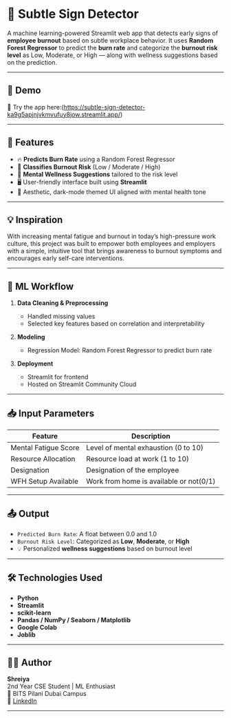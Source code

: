 
# 🧠 Subtle Sign Detector

A machine learning-powered Streamlit web app that detects early signs of **employee burnout** based on subtle workplace behavior. It uses **Random Forest Regressor** to predict the **burn rate** and categorize the **burnout risk level** as Low, Moderate, or High — along with wellness suggestions based on the prediction.

---

## 🚀 Demo

🔗 Try the app here:(https://subtle-sign-detector-ka9g5apjnjvkmvufuy8jow.streamlit.app/)

---

## 📌 Features

- 🔥 **Predicts Burn Rate** using a Random Forest Regressor  
- 🧯 **Classifies Burnout Risk** (Low / Moderate / High)  
- 🌿 **Mental Wellness Suggestions** tailored to the risk level  
- 🖥️ User-friendly interface built using **Streamlit**  
- 🎨 Aesthetic, dark-mode themed UI aligned with mental health tone  

---

## 💡 Inspiration

With increasing mental fatigue and burnout in today’s high-pressure work culture, this project was built to empower both employees and employers with a simple, intuitive tool that brings awareness to burnout symptoms and encourages early self-care interventions.

---

## 🧠 ML Workflow

1. **Data Cleaning & Preprocessing**  
   - Handled missing values  
   - Selected key features based on correlation and interpretability

2. **Modeling**  
   - Regression Model: Random Forest Regressor to predict burn rate  

3. **Deployment**  
   - Streamlit for frontend  
   - Hosted on Streamlit Community Cloud  

---

## 📥 Input Parameters

| Feature               | Description                            |
|-----------------------|----------------------------------------|
| Mental Fatigue Score  | Level of mental exhaustion (0 to 10)   |
| Resource Allocation   | Resource load at work (1 to 10)        |
| Designation           | Designation of the employee            |
| WFH Setup Available   | Work from home is available or not(0/1)|

---

## 📤 Output

- `Predicted Burn Rate`: A float between 0.0 and 1.0  
- `Burnout Risk Level`: Categorized as **Low**, **Moderate**, or **High**  
- 💡 Personalized **wellness suggestions** based on burnout level

---

## 🛠️ Technologies Used

- **Python**
- **Streamlit**
- **scikit-learn**
- **Pandas / NumPy / Seaborn / Matplotlib**
- **Google Colab** 
- **Joblib**

---

## 👩‍💻 Author

**Shreiya**  
2nd Year CSE Student | ML Enthusiast  
📍 BITS Pilani Dubai Campus  
🔗 [LinkedIn](https://www.linkedin.com/in/shreiyamuthuvelan)

---

